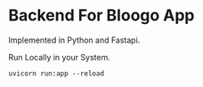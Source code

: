 # Backend For Bloogo App

Implemented in Python and Fastapi.

Run Locally in your System.

```
uvicorn run:app --reload

```
